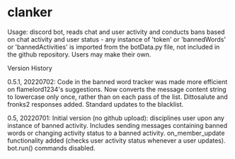 # clanker

Usage: discord bot, reads chat and user activity and conducts bans based on chat activity and user status
      - any instance of 'token' or 'bannedWords' or 'bannedActivities' is imported from the botData.py file,
         not included in the github repository. Users may make their own.

Version History

0.5.1, 20220702: Code in the banned word tracker was made more efficient on flamelord1234's suggestions.
                Now converts the message content string to lowercase only once, rather than on each pass
                of the list.
                 Dittosalute and fronks2 responses added.
                 Standard updates to the blacklist.

0.5, 20220701:   Initial version (no github upload): disciplines user upon any instance of banned activity.
                Includes sending messages containing banned words or changing activity status to a banned
                activity.
                 on_member_update functionality added (checks user activity status whenever a user updates).
                 bot.run() commands disabled.
